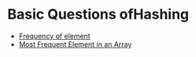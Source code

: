 # Basic Questions ofHashing

- [Frequency of element](https://www.geeksforgeeks.org/problems/frequency-of-elements--111353/1)
- [Most Frequent Element in an Array](https://www.geeksforgeeks.org/problems/most-frequent-element-in-an-array/1)
